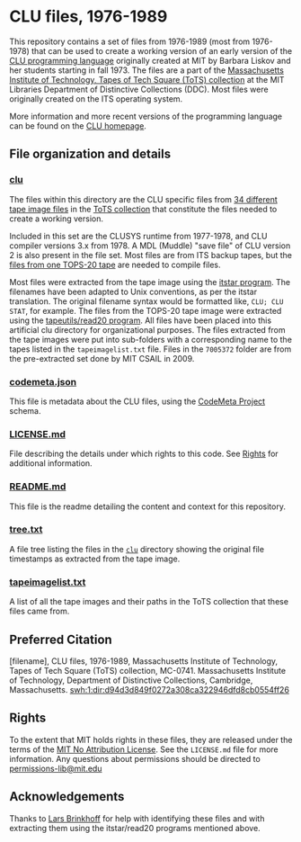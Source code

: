 # CLU files, 1976-1989
This repository contains a set of files from 1976-1989 (most from 1976-1978) that can be used to create a working version of an early version of the [CLU programming language](https://en.wikipedia.org/wiki/CLU_(programming_language)) originally created at MIT by Barbara Liskov and her students starting in fall 1973. The files are a part of the [Massachusetts Institute of Technology, Tapes of Tech Square (ToTS) collection](https://archivesspace.mit.edu/repositories/2/resources/1265) at the MIT Libraries Department of Distinctive Collections (DDC). Most files were originally created on the ITS operating system.

More information and more recent versions of the programming language can be found on the [CLU homepage](http://pmg.csail.mit.edu/CLU.html).
## File organization and details
### [clu](../main/clu)
The files within this directory are the CLU specific files from [34 different tape image files](../main/tapeimagelist.txt) in the [ToTS collection](https://archivesspace.mit.edu/repositories/2/resources/1265) that constitute the files needed to create a working version.

 Included in this set are the CLUSYS runtime from 1977-1978, and CLU compiler versions 3.x from 1978. A MDL (Muddle) "save file" of CLU version 2 is also present in the file set. Most files are from ITS backup tapes, but the [files from one TOPS-20 tape](../main/clu/9006077) are needed to compile files.

 Most files were extracted from the tape image using the [itstar program](https://github.com/PDP-10/itstar). The filenames have been adapted to Unix conventions, as per the itstar translation. The original filename syntax would be formatted like, ```CLU; CLU STAT```, for example. The files from the TOPS-20 tape image were extracted using the [tapeutils/read20 program](https://github.com/brouhaha/tapeutils/blob/master/read20.c). All files have been placed into this artificial clu directory for organizational purposes. The files extracted from the tape images were put into sub-folders with a corresponding name to the tapes listed in the ```tapeimagelist.txt``` file. Files in the ```7005372``` folder are from the pre-extracted set done by MIT CSAIL in 2009.
### [codemeta.json](../main/codemeta.json)
This file is metadata about the CLU files, using the [CodeMeta Project](https://codemeta.github.io/) schema.
### [LICENSE.md](../main/LICENSE.md)
File describing the details under which rights to this code. See [Rights](#rights) for additional information.
### [README.md](../main/README.md)
This file is the readme detailing the content and context for this repository.
### [tree.txt](../main/tree.txt)
A file tree listing the files in the [```clu```](../main/clu) directory showing the original file timestamps as extracted from the tape image.
### [tapeimagelist.txt](../main/tapeimagelist.txt)
A list of all the tape images and their paths in the ToTS collection that these files came from.

## Preferred Citation
[filename], CLU files, 1976-1989, Massachusetts Institute of Technology, Tapes of Tech Square (ToTS) collection, MC-0741. Massachusetts Institute of Technology, Department of Distinctive Collections, Cambridge, Massachusetts. [swh:1:dir:d94d3d849f0272a308ca322946dfd8cb0554ff26](https://archive.softwareheritage.org/swh:1:dir:d94d3d849f0272a308ca322946dfd8cb0554ff26)
## Rights
To the extent that MIT holds rights in these files, they are released under the terms of the [MIT No Attribution License](https://opensource.org/licenses/MIT-0). See the ```LICENSE.md``` file for more information. Any questions about permissions should be directed to [permissions-lib@mit.edu](mailto:permissions-lib@mit.edu)
## Acknowledgements
Thanks to [Lars Brinkhoff](https://github.com/larsbrinkhoff) for help with identifying these files and with extracting them using the itstar/read20 programs mentioned above.
